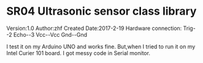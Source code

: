 SR04 Ultrasonic sensor class library
=======================================
Version:1.0
Author:zhf
Created Date:2017-2-19
Hardware connection:  Trig--2	Echo--3	Vcc--Vcc	Gnd--Gnd

I test it on my Arduino UNO and works fine.
But,when I tried to run it on my Intel Curier 101 board. I got messy code in Serial monitor.

